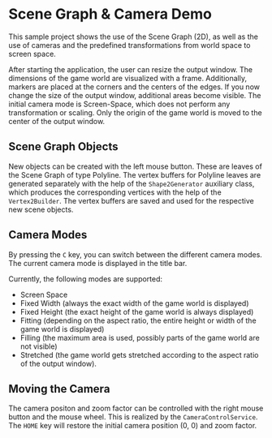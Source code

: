 # Scene Graph & Camera Demo

This sample project shows the use of the Scene Graph (2D), as well as the use of cameras and the predefined transformations from world space to screen space.

After starting the application, the user can resize the output window. The dimensions of the game world are visualized with a frame. Additionally, markers are placed at the corners and the centers of the edges. If you now change the size of the output window, additional areas become visible. The initial camera mode is Screen-Space, which does not perform any transformation or scaling. Only the origin of the game world is moved to the center of the output window. 

## Scene Graph Objects

New objects can be created with the left mouse button. These are leaves of the Scene Graph of type Polyline. The vertex buffers for Polyline leaves are generated separately with the help of the `Shape2Generator` auxiliary class, which produces the corresponding vertices with the help of the `Vertex2Builder`. The vertex buffers are saved and used for the respective new scene objects.

## Camera Modes

By pressing the `C` key, you can switch between the different camera modes. The current camera mode is displayed in the title bar.

Currently, the following modes are supported:

- Screen Space
- Fixed Width (always the exact width of the game world is displayed)
- Fixed Height (the exact height of the game world is always displayed)
- Fitting (depending on the aspect ratio, the entire height or width of the game world is displayed)
- Filling (the maximum area is used, possibly parts of the game world are not visible)
- Stretched (the game world gets stretched according to the aspect ratio of the output window).

## Moving the Camera

The camera positon and zoom factor can be controlled with the right mouse button and the mouse wheel. This is realized by the `CameraControlService`. The `HOME` key will restore the
initial camera position (0, 0) and zoom factor.